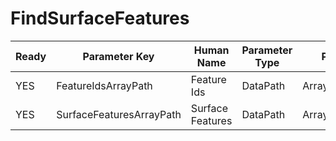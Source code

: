 # FindSurfaceFeatures

| Ready | Parameter Key | Human Name | Parameter Type | Parameter Class |
|-------|---------------|------------|-----------------|----------------|
| YES | FeatureIdsArrayPath | Feature Ids | DataPath | ArraySelectionParameter |
| YES | SurfaceFeaturesArrayPath | Surface Features | DataPath | ArrayCreationParameter |
